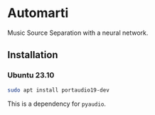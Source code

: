 # Automarti
Music Source Separation with a neural network.

## Installation

### Ubuntu 23.10

```bash
sudo apt install portaudio19-dev
```
This is a dependency for `pyaudio`.